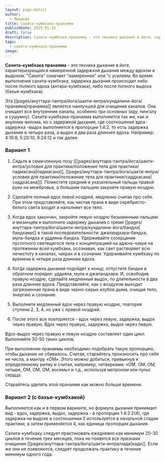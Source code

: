 ```yaml
---
layout: page-detail
author:
  - Яшодеви
title: сахита-кумбхака-пранаяма
publishDate: 2025-01-15
draft: false
description: Сахита-кумбхака пранаяма - это техника дыхания в йоге, характеризующаяся намеренной задержкой дыхания между вдохом и выдохом. "Сахита" означает "намеренная" или "с усилием. Во время выполнения сахита-кумбхака, задержка дыхания происходит либо после полного вдоха (антара-кумбхака), либо после полного выдоха (бахья-кумбхака).
tags:
  - сахита-кумбхака-пранаяма
image:
---
```

**Сахита-кумбхака пранаяма** - это техника дыхания в йоге, характеризующаяся намеренной задержкой дыхания между вдохом и выдохом. "Сахита" означает "намеренная" или "с усилием. Во время выполнения сахита-кумбхака, задержка дыхания происходит либо после полного вдоха (антара-кумбхака), либо после полного выдоха (бахья-кумбхака).

Эта [[pages/ануттара-тантра/йога/шакти-янтра/кундалини-йога/пранаяма|пранаяма]] является наилучшей для очищения каналов. Она очищает все внутренние каналы, особенно три основных (иду, пингалу и сушумну). Сахита-кумбхака-пранаяма выполняется так же, как и анулома-вилома, но с задержкой дыхания, где соотношение вдох-задержка -выдох выполняется в пропорции 1:4:2, то есть задержка дыхания в четыре раза, а выдох в два раза длиннее вдоха. Например: 4:16:8, 5:20:10, 6:24:12 и так далее. 
### Вариант 1 
1. Сядьте в семичленную позу ([[pages/ануттара-тантра/йога/шакти-янтра/условия для практики/положение тела для практики/падмасана|падмасана]], [[pages/ануттара-тантра/йога/шакти-янтра/условия для практики/положение тела для практики/сиддхасана|сиддхасана]]). Поместите средний и указательный пальцы правой руки на межбровье, а большим пальцем закройте правую ноздрю. 

2. Сделайте полный вдох левой ноздрей, медленно считая про себя. При этом представляйте, как чистая прана в виде серебристо-белого света входит и наполняет все тело. 

3. Когда вдох закончен, закройте левую ноздрю безымянным пальцем и мизинцем и выполните задержку дыхания с тремя [[pages/ануттара-тантра/йога/шакти-янтра/кундалини-йога/бандхи|бандхами]] в такой последовательности: джаландхара-бандха, мула-бандха и уддияна-бандха. Удерживайте созерцание пустотного светящегося тела с концентрацией на аджна-чакре на протяжении всей кумбхаки, осознавая, как свет растворяет всю нечистоту в каналах, чакрах и в сознании. Удерживайте кумбхаку по времени в четыре раза длиннее вдоха. 

4. Когда задержка дыхания подойдет к концу, отпустите бандхи в обратном порядке: уддияна, мула и джаландхара. И, освободив правую ноздрю, сделайте медленный выдох, по длительности в два раза длиннее вдоха. Представляйте, как с воздухом выходит загрязненная прана в виде черно-серых клубов дыма, очищая тело, энергию и сознание. 

5. Выполните медленный вдох через правую ноздрю, повторяя ступени 2, 3, 4, но уже с правой ноздрей. 

6. После этого все повторяется - вдох через левую, задержка, выдох через правую. Вдох через правую, задержка, выдох через левую. 

Вдох-выдох через правую и левую ноздрю составляет один цикл. Выполняйте 30-50 таких циклов. 

При выполнении пранаямы необходимо подобрать такую пропорцию, чтобы дыхание не сбивалось. Считая, старайтесь произносить про себя не числа, а мантру «ОМ». Этого можно добиться, привыкнув к определенному ритму и считая, например, четверками: «ОМ, ОМ, ОМ, четыре, ОМ, ОМ, ОМ, восемь» и т.д., используя метроном или пульс сердца. 

Старайтесь уделять этой пранаяме как можно больше времени. 

### Вариант 2 (с бахья-кумбхакой) 

Выполняется как и в первом варианте, но формула дыхания принимает вид - вдох, задержка, выдох, задержка - в пропорции 1:4:2:2(4), где задержка на выдохе в соотношении 2 используется в начальной стадии практики, а затем применяется 4, как единица пропорции дыхания. 

Сахита-кумбхаку следует практиковать ежедневно как минимум 20-30 циклов в течение трех месяцев, пока не появятся все признаки очищения [[pages/ануттара-тантра/йога/шакти-янтра/нади|нади]]. Если же они не появляются, следует продолжать практику в течение минимум одного года.